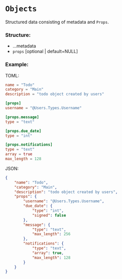 # `Objects`

Structured data consisting of metadata and `Props`.

### **Structure:**

- ...metadata
- `props` [optional | default=NULL]

### **Example:**

TOML:

```toml
name = "Todo"
category = "Main"
description = "todo object created by users"

[props]
username = "@Users.Types.Username"

[props.message]
type = "text"

[props.due_date]
type = "int"

[props.notifications]
type = "text"
array = true
max_length = 128
```

JSON:

```json
{
	"name": "Todo",
	"category": "Main",
	"description": "todo object created by users",
	"props": {
		"username": "@Users.Types.Username",
		"due_date": {
			"type": "int",
			"signed": false
		},
		"message": {
			"type": "text",
			"max_length": 256
		},
		"notifications": {
			"type": "text",
			"array": true,
			"max_length": 128
		}
	}
}
```
